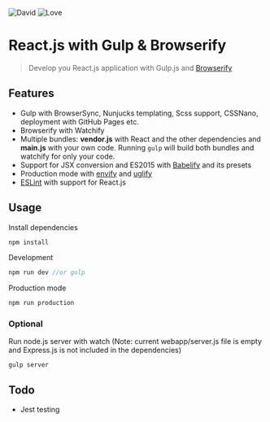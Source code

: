 ![David](https://david-dm.org/jiayihu/gulp-react-browserify.svg)
![Love](https://img.shields.io/badge/Made%20with-%E2%99%A5-red.svg)

# React.js with Gulp & Browserify

> Develop you React.js application with Gulp.js and [Browserify](https://github.com/substack/node-browserify)

## Features
- Gulp with BrowserSync, Nunjucks templating, Scss support, CSSNano, deployment with GitHub Pages etc.
- Browserify with Watchify
- Multiple bundles: **vendor.js** with React and the other dependencies and **main.js** with your own code. Running `gulp` will build both bundles and watchify for only your code.
- Support for JSX conversion and ES2015 with [Babelify](https://github.com/babel/babelify) and its presets
- Production mode with [envify](https://www.npmjs.com/package/envify) and [uglify](https://www.npmjs.com/package/gulp-uglify)
- [ESLint](http://eslint.org) with support for React.js

## Usage

Install dependencies
``` javascript
npm install
```
Development
``` javascript
npm run dev //or gulp
```
Production mode
``` javascript
npm run production
```
### Optional

Run node.js server with watch (Note: current webapp/server.js file is empty and Express.js is not included in the dependencies)
```
gulp server
```
## Todo
- Jest testing

